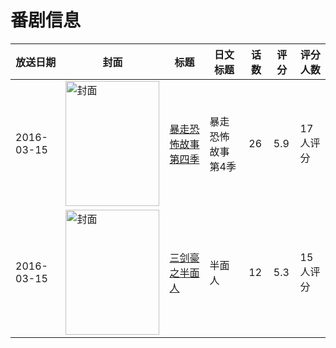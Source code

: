 # 番剧信息

|放送日期|封面|标题|日文标题|话数|评分|评分人数|
|---|---|---|---|---|---|---|
|2016-03-15|<img src="https://lain.bgm.tv/pic/cover/c/7c/07/207419_8oHiG.jpg" alt="封面" style="width:150px;height:200px;object-fit:cover;">|[暴走恐怖故事 第四季](https://bangumi.tv/subject/207419)|暴走恐怖故事 第4季|26|5.9|17人评分|
|2016-03-15|<img src="https://lain.bgm.tv/pic/cover/c/24/7f/171866_tzE6C.jpg" alt="封面" style="width:150px;height:200px;object-fit:cover;">|[三剑豪之半面人](https://bangumi.tv/subject/171866)|半面人|12|5.3|15人评分|
